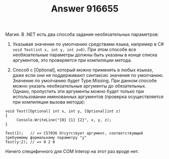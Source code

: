 ﻿---
title: "Answer 916655"
se.owner.user_id: 240512
se.owner.display_name: "MSDN.WhiteKnight"
se.owner.link: "https://ru.stackoverflow.com/users/240512/msdn-whiteknight"
se.answer_id: 916655
se.question_id: 916459
se.post_type: answer
se.score: 3
se.is_accepted: True
---
<p>Магия. В .NET есть два способа задания необязательных параметров:</p>

<ol>
<li><p>Указывая значение по умолчанию средствами языка, например в C# <code>void Test(int x, int y, int z=0)</code>. При этом способе все необязательные параметры должны быть указаны в конце списка аргументов, это проверяется при компиляции метода.</p></li>
<li><p>Способ с [Optional], который можно применять в любых языках, даже если они не поддерживают синтаксис значения по умолчанию. Значение по умолчанию будет Type.Missing. При данном способе можно указать необязательные аргументы до обязательных. Однако, пропустить эти аргументы можно будет только при использовании именованных аргументов (проверка осуществляется при компиляции вызова метода):</p></li>
</ol>

<p></p>

<pre><code>void Test([Optional] int x, int y, [Optional]int z)
{
     Console.WriteLine("{0} {1} {2}", x, y, z);
} 

Test(2);   // =&gt; CS7036 Отсутствует аргумент, соответствующий требуемому формальному параметру "y"
Test(y:2); // =&gt; 0 2 0
</code></pre>

<p>Ничего специфичного для COM Interop на этот раз вроде нет.</p>
